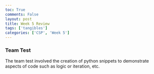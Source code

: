 ```yaml
---
toc: True
comments: False
layout: post
title: Week 5 Review
tags: ['tangibles']
categories: ['CSP', 'Week 5']
---
```


### Team Test
The team test involved the creation of python snippets to demonstrate aspects of code such as logic or iteration, etc.

